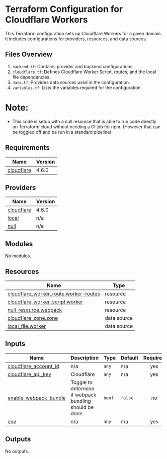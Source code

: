# Terraform Configuration for Cloudflare Workers

This Terraform configuration sets up Cloudflare Workers for a given domain. It includes configurations for providers, resources, and data sources.

## Files Overview

1. `backend.tf`: Contains provider and backend configurations.
2. `cloudflare.tf`: Defines Cloudflare Worker Script, routes, and the local file dependencies.
3. `data.tf`: Provides data sources used in the configuration.
4. `variables.tf`: Lists the variables required for the configuration.


# Note: 
- This code is setup with a null resource that is able to run code directly on Terraform cloud without needing a CI job for npm. (However that can be toggled off and be run in a standard pipeline)

<!-- BEGIN_TF_DOCS -->
## Requirements

| Name | Version |
|------|---------|
| <a name="requirement_cloudflare"></a> [cloudflare](#requirement\_cloudflare) | 4.6.0 |

## Providers

| Name | Version |
|------|---------|
| <a name="provider_cloudflare"></a> [cloudflare](#provider\_cloudflare) | 4.6.0 |
| <a name="provider_local"></a> [local](#provider\_local) | n/a |
| <a name="provider_null"></a> [null](#provider\_null) | n/a |

## Modules

No modules.

## Resources

| Name | Type |
|------|------|
| [cloudflare_worker_route.worker-routes](https://registry.terraform.io/providers/cloudflare/cloudflare/4.6.0/docs/resources/worker_route) | resource |
| [cloudflare_worker_script.worker](https://registry.terraform.io/providers/cloudflare/cloudflare/4.6.0/docs/resources/worker_script) | resource |
| [null_resource.webpack](https://registry.terraform.io/providers/hashicorp/null/latest/docs/resources/resource) | resource |
| [cloudflare_zone.zone](https://registry.terraform.io/providers/cloudflare/cloudflare/4.6.0/docs/data-sources/zone) | data source |
| [local_file.worker](https://registry.terraform.io/providers/hashicorp/local/latest/docs/data-sources/file) | data source |

## Inputs

| Name | Description | Type | Default | Required |
|------|-------------|------|---------|:--------:|
| <a name="input_cloudflare_account_id"></a> [cloudflare\_account\_id](#input\_cloudflare\_account\_id) | n/a | `any` | n/a | yes |
| <a name="input_cloudflare_api_key"></a> [cloudflare\_api\_key](#input\_cloudflare\_api\_key) | Cloudflare | `any` | n/a | yes |
| <a name="input_enable_webpack_bundle"></a> [enable\_webpack\_bundle](#input\_enable\_webpack\_bundle) | Toggle to determine if webpack bundling should be done | `bool` | `false` | no |
| <a name="input_env"></a> [env](#input\_env) | n/a | `any` | n/a | yes |

## Outputs

No outputs.
<!-- END_TF_DOCS -->